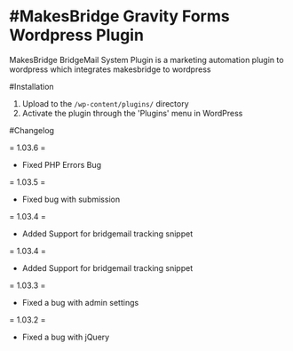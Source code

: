 #MakesBridge Gravity Forms Wordpress Plugin
=======

MakesBridge BridgeMail System Plugin is a marketing automation plugin to wordpress which integrates makesbridge to wordpress

#Installation

1. Upload to the `/wp-content/plugins/` directory
2. Activate the plugin through the 'Plugins' menu in WordPress


#Changelog

= 1.03.6 =

* Fixed PHP Errors Bug

= 1.03.5 =

* Fixed bug with submission

= 1.03.4 =

* Added Support for bridgemail tracking snippet

= 1.03.4 =

* Added Support for bridgemail tracking snippet

= 1.03.3 =

* Fixed a bug with admin settings

= 1.03.2 = 

* Fixed a bug with jQuery


